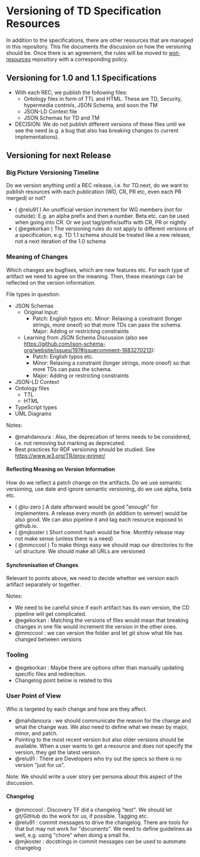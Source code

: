 # Versioning of TD Specification Resources

In addition to the specifications, there are other resources that are managed in this repository.
This file documents the discussion on how the versioning should be.
Once there is an agreement, the rules will be moved to [wot-resources](https://github.com/w3c/wot-resources) repository with a corresponding policy.

## Versioning for 1.0 and 1.1 Specifications

- With each REC, we publish the following files:
  - Ontology files in form of TTL and HTML. These are TD, Security, hypermedia controls, JSON Schema, and soon the TM
  - JSON-LD Context file
  - JSON Schemas for TD and TM
- DECISION: We do not publish different versions of these files until we see the need (e.g. a bug that also has breaking changes to current implementations).

## Versioning for next Release

### Big Picture Versioning Timeline

Do we version anything until a REC release, i.e. for TD.next, do we want to publish resources with each publication (WD, CR, PR etc, even each PR merged) or not?
  - ( @relu91 ) An unofficial version increment for WG members (not for outside): E.g. an alpha prefix and then a number. Beta etc. can be used when going into CR. Or we just tag/prefix/suffix with CR, PR or nightly
  - ( @egekorkan ) The versioning rules do not apply to different versions of a specification, e.g. TD 1.1 schema should be treated like a new release, not a next iteration of the 1.0 schema

### Meaning of Changes

Which changes are bugfixes, which are new features etc. For each type of artifact we need to agree on the meaning. Then, these meanings can be reflected on the version information.

File types in question:
  - JSON Schemas
    - Original Input:
      - Patch: English typos etc. Minor: Relaxing a constraint (longer strings, more oneof) so that more TDs can pass the schema. Major: Adding or restricting constraints
    - Learning from JSON Schema Discussion (also see <https://github.com/json-schema-org/website/issues/197#issuecomment-1883270213>):
      - Patch: English typos etc.
      - Minor: Relaxing a constraint (longer strings, more oneof) so that more TDs can pass the schema.
      - Major: Adding or restricting constraints
  - JSON-LD Context
  - Ontology files
    - TTL
    - HTML
  - TypeScript types
  - UML Diagrams

Notes: 
- @mahdanoura : Also, the deprecation of terms needs to be considered, i.e. not removing but marking as deprecated.
- Best practices for RDF versioning should be studied. See https://www.w3.org/TR/prov-primer/

#### Reflecting Meaning on Version Information

How do we reflect a patch change on the artifacts. Do we use semantic versioning, use date and ignore semantic versioning, do we use alpha, beta etc.

- ( @lu-zero ) A date afterward would be good "enough" for implementers. A release every month (in addition to semver) would be also good. We can also pipeline it and tag each resource exposed to github.io. 
- ( @mjkoster ) Short commit hash would be fine. Monthly release may not make sense (unless there is a need)
- ( @mmccool ) To make things easy we should map our directories to the url structure. We should make all URLs are versioned

#### Synchronisation of Changes

Relevant to points above, we need to decide whether we version each artifact separately or together.

Notes:
- We need to be careful since if each artifact has its own version, the CD pipeline will get complicated.
- @egekorkan : Matching the versions of files would mean that breaking changes in one file would increment the version in the other ones.
- @mmccool : we can version the folder and let git show what file has changed between versions

### Tooling

- @egekorkan : Maybe there are options other than manually updating specific files and redirection.
- Changelog point below is related to this

### User Point of View

Who is targeted by each change and how are they affect.

- @mahdanoura : we should communicate the reason for the change and what the change was. We also need to define what we mean by major, minor, and patch.
- Pointing to the most recent version but also older versions should be available. When a user wants to get a resource and does not specify the version, they get the latest version.
- @relu91 : There are Developers who try out the specs so there is no version "just for us".

Note: We should write a user story per persona about this aspect of the discussion.

#### Changelog

- @mmccool : Discovery TF did a changelog "test". We should let git/GitHub do the work for us, if possible. Tagging etc.
- @relu91 : commit messages to drive the changelog. There are tools for that but may not work for "documents". We need to define guidelines as well, e.g. using "chore" when doing a small fix.
- @mjkoster : docstrings in commit messages can be used to automate changelog



